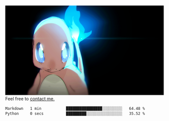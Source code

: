 [gif]: https://raw.githubusercontent.com/uysalserkan/uysalserkan/master/charmander-2.gif

![gif]
Feel free to [contact me.](mailto:uysalserkan08@gmail.com)
<!--
<div align="center">
<p>Profile Visitor Counter</p>
<img src="https://profile-counter.glitch.me/uysalserkan/count.svg" alt="hit counter" align="center">
</div>
-->
<!--START_SECTION:waka-->

```text
Markdown   1 min           ████████████████░░░░░░░░░   64.48 %
Python     0 secs          █████████░░░░░░░░░░░░░░░░   35.52 %
```

<!--END_SECTION:waka-->

